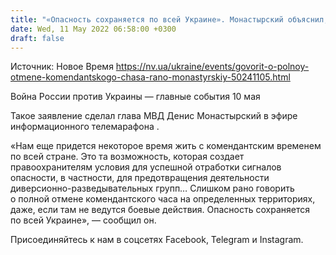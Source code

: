 ```yaml
---
title: "«Опасность сохраняется по всей Украине». Монастырский объяснил, почему отменять комендантский час еще слишком рано"
date: Wed, 11 May 2022 06:58:00 +0300
draft: false
---
```

Источник: Новое Время https://nv.ua/ukraine/events/govorit-o-polnoy-otmene-komendantskogo-chasa-rano-monastyrskiy-50241105.html


Война России против Украины — главные события 10 мая

Такое заявление сделал глава МВД Денис Монастырский в эфире информационного телемарафона .

«Нам еще придется некоторое время жить с комендантским временем по всей стране. Это та возможность, которая создает правоохранителям условия для успешной отработки сигналов опасности, в частности, для предотвращения деятельности диверсионно-разведывательных групп… Слишком рано говорить о полной отмене комендантского часа на определенных территориях, даже, если там не ведутся боевые действия. Опасность сохраняется по всей Украине», — сообщил он.

Присоединяйтесь к нам в соцсетях Facebook, Telegram и Instagram.
